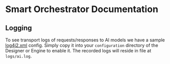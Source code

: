 # Smart Orchestrator Documentation

## Logging

To see transport logs of requests/responses to AI models we have a sample [log4j2.xml](configuration/log4j2.xml) config.
Simply copy it into your `configuration` directory of the Designer or Engine to enable it.
The recorded logs will reside in file at `logs/ai.log`.
